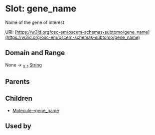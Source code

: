 
# Slot: gene_name

Name of the gene of interest

URI: [https://w3id.org/osc-em/oscem-schemas-subtomo/gene_name](https://w3id.org/osc-em/oscem-schemas-subtomo/gene_name)


## Domain and Range

None &#8594;  <sub>0..1</sub> [String](types/String.md)

## Parents


## Children

 *  [Molecule➞gene_name](Molecule_gene_name.md)

## Used by

